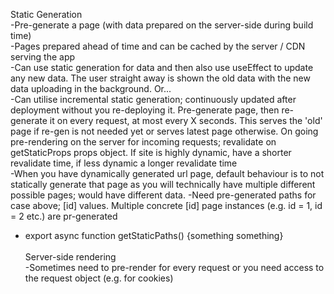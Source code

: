 Static Generation<br>
-Pre-generate a page (with data prepared on the server-side during build time)<br>
-Pages prepared ahead of time and can be cached by the server / CDN serving the app<br>
-Can use static generation for data and then also use useEffect to update any new data. The user straight away is shown the old data with the new data uploading in the background. Or...<br>
-Can utilise incremental static generation; continuously updated after deployment without you re-deploying it. Pre-generate page, then re-generate it on every request, at most every X seconds. This serves the 'old' page if re-gen is not needed yet or serves latest page otherwise. On going pre-rendering on the server for incoming requests; revalidate on getStaticProps props object. If site is highly dynamic, have a shorter revalidate time, if less dynamic a longer revalidate time<br>
-When you have dynamically generated url page, default behaviour is to not statically generate that page as you will technically have multiple different possible pages; would have different data.
-Need pre-generated paths for case above; [id] values. Multiple concrete [id] page instances (e.g. id = 1, id = 2 etc.) are pr-generated

- export async function getStaticPaths() {something something}
  <br><br>
  Server-side rendering<br>
  -Sometimes need to pre-render for every request or you need access to the request object (e.g. for cookies)
